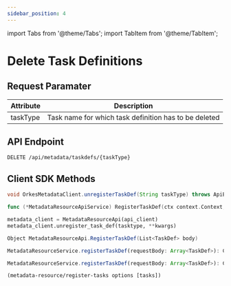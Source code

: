 ```yaml
---
sidebar_position: 4
---
```

import Tabs from '@theme/Tabs';
import TabItem from '@theme/TabItem';

# Delete Task Definitions


## Request Paramater

| Attribute  | Description                                           |
|------------|-------------------------------------------------------|
| taskType   | Task name for which task definition has to be deleted |                                                                                                                                                                                                                                                                                                                                                                                                                                                                                                                                                                                                                                                                                                                                                                                                                                                                                                                                                                                                                                   |

## API Endpoint
```
DELETE /api/metadata/taskdefs/{taskType}
```

## Client SDK Methods

<Tabs>
<TabItem value="Java" label="Java">

```java
void OrkesMetadataClient.unregisterTaskDef(String taskType) throws ApiException
```

</TabItem>
<TabItem value="Golang" label="Golang">

```go
func (*MetadataResourceApiService) RegisterTaskDef(ctx context.Context, body []model.TaskDef) (*http.Response, error)
```

</TabItem>
<TabItem value="Python" label="Python">

```python
metadata_client = MetadataResourceApi(api_client)
metadata_client.unregister_task_def(tasktype, **kwargs)
```

</TabItem>
<TabItem value="CSharp" label="CSharp">

```csharp
Object MetadataResourceApi.RegisterTaskDef(List<TaskDef> body)
```

</TabItem>
<TabItem value="Javascript" label="Javascript">

```javascript
MetadataResourceService.registerTaskDef(requestBody: Array<TaskDef>): CancelablePromise<any>
```

</TabItem>
<TabItem value="Typescript" label="Typescript">

```javascript
MetadataResourceService.registerTaskDef(requestBody: Array<TaskDef>): CancelablePromise<any>
```

</TabItem>
<TabItem value="Clojure" label="Clojure">

```clojure
(metadata-resource/register-tasks options [tasks])
```

</TabItem>
</Tabs>
